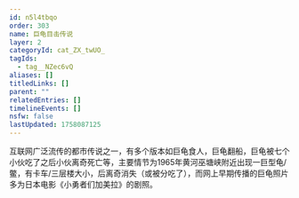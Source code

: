 ```yaml
---
id: n5l4tbqo
order: 303
name: 巨龟目击传说
layer: 2
categoryId: cat_ZX_twUO_
tagIds:
  - tag__NZec6vQ
aliases: []
titledLinks: []
parent: ""
relatedEntries: []
timelineEvents: []
nsfw: false
lastUpdated: 1758087125
---
```


互联网广泛流传的都市传说之一，有多个版本如巨龟食人，巨龟翻船，巨龟被七个小伙吃了之后小伙离奇死亡等，主要情节为1965年黄河巫塘峡附近出现一巨型龟/鳖，有卡车/三层楼大小，后离奇消失（或被分吃了），而网上早期传播的巨龟照片多为日本电影《小勇者们加美拉》的剧照。